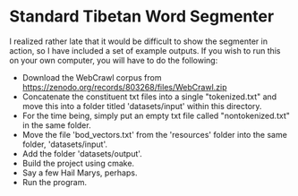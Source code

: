 # Standard Tibetan Word Segmenter
 I realized rather late that it would be difficult to show the segmenter in action, so I have
 included a set of example outputs. If you wish to run this on your own computer, you will have
 to do the following:

 - Download the WebCrawl corpus from https://zenodo.org/records/803268/files/WebCrawl.zip
 - Concatenate the constituent txt files into a single "tokenized.txt" and move this into a
 folder titled 'datasets/input' within this directory.
 - For the time being, simply put an empty txt file called "nontokenized.txt" in the same
 folder.
 - Move the file 'bod_vectors.txt' from the 'resources' folder into the same folder,
 'datasets/input'.
 - Add the folder 'datasets/output'.
 - Build the project using cmake.
 - Say a few Hail Marys, perhaps.
 - Run the program.